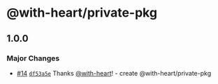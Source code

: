 # @with-heart/private-pkg

## 1.0.0

### Major Changes

- [#14](https://github.com/with-heart/changesets-pnpm-workspace-protocol-test/pull/14) [`df53a5e`](https://github.com/with-heart/changesets-pnpm-workspace-protocol-test/commit/df53a5e54256bf84f00696494c6cc2dc519d5071) Thanks [@with-heart](https://github.com/with-heart)! - create @with-heart/private-pkg
